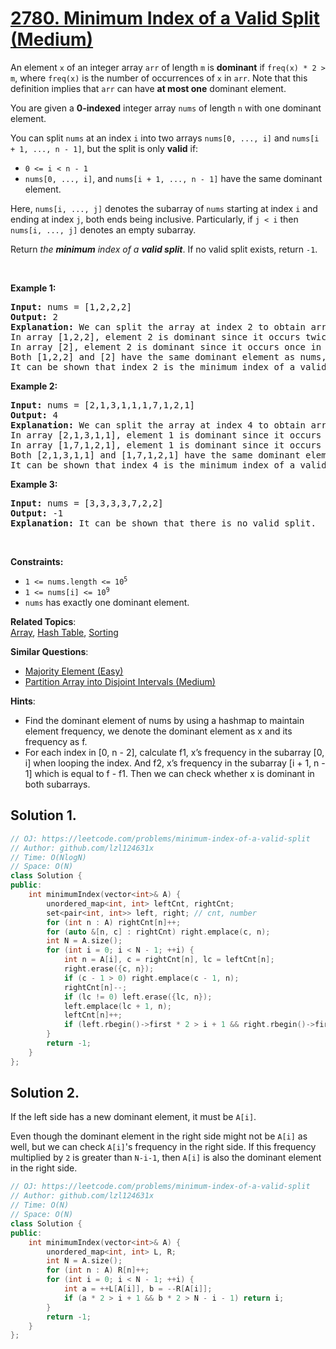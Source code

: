 # [2780. Minimum Index of a Valid Split (Medium)](https://leetcode.com/problems/minimum-index-of-a-valid-split)

<p>An element <code>x</code> of an integer array <code>arr</code> of length <code>m</code> is <strong>dominant</strong> if <code>freq(x) * 2 &gt; m</code>, where <code>freq(x)</code> is the number of occurrences of <code>x</code> in <code>arr</code>. Note that this definition implies that <code>arr</code> can have <strong>at most one</strong> dominant element.</p>

<p>You are given a <strong>0-indexed</strong> integer array <code>nums</code> of length <code>n</code> with one dominant element.</p>

<p>You can split <code>nums</code> at an index <code>i</code> into two arrays <code>nums[0, ..., i]</code> and <code>nums[i + 1, ..., n - 1]</code>, but the split is only <strong>valid</strong> if:</p>

<ul>
	<li><code>0 &lt;= i &lt; n - 1</code></li>
	<li><code>nums[0, ..., i]</code>, and <code>nums[i + 1, ..., n - 1]</code> have the same dominant element.</li>
</ul>

<p>Here, <code>nums[i, ..., j]</code> denotes the subarray of <code>nums</code> starting at index <code>i</code> and ending at index <code>j</code>, both ends being inclusive. Particularly, if <code>j &lt; i</code> then <code>nums[i, ..., j]</code> denotes an empty subarray.</p>

<p>Return <em>the <strong>minimum</strong> index of a <strong>valid split</strong></em>. If no valid split exists, return <code>-1</code>.</p>

<p>&nbsp;</p>
<p><strong class="example">Example 1:</strong></p>

<pre>
<strong>Input:</strong> nums = [1,2,2,2]
<strong>Output:</strong> 2
<strong>Explanation:</strong> We can split the array at index 2 to obtain arrays [1,2,2] and [2]. 
In array [1,2,2], element 2 is dominant since it occurs twice in the array and 2 * 2 &gt; 3. 
In array [2], element 2 is dominant since it occurs once in the array and 1 * 2 &gt; 1.
Both [1,2,2] and [2] have the same dominant element as nums, so this is a valid split. 
It can be shown that index 2 is the minimum index of a valid split. </pre>

<p><strong class="example">Example 2:</strong></p>

<pre>
<strong>Input:</strong> nums = [2,1,3,1,1,1,7,1,2,1]
<strong>Output:</strong> 4
<strong>Explanation:</strong> We can split the array at index 4 to obtain arrays [2,1,3,1,1] and [1,7,1,2,1].
In array [2,1,3,1,1], element 1 is dominant since it occurs thrice in the array and 3 * 2 &gt; 5.
In array [1,7,1,2,1], element 1 is dominant since it occurs thrice in the array and 3 * 2 &gt; 5.
Both [2,1,3,1,1] and [1,7,1,2,1] have the same dominant element as nums, so this is a valid split.
It can be shown that index 4 is the minimum index of a valid split.</pre>

<p><strong class="example">Example 3:</strong></p>

<pre>
<strong>Input:</strong> nums = [3,3,3,3,7,2,2]
<strong>Output:</strong> -1
<strong>Explanation:</strong> It can be shown that there is no valid split.
</pre>

<p>&nbsp;</p>
<p><strong>Constraints:</strong></p>

<ul>
	<li><code>1 &lt;= nums.length &lt;= 10<sup>5</sup></code></li>
	<li><code>1 &lt;= nums[i] &lt;= 10<sup>9</sup></code></li>
	<li><code>nums</code> has exactly one dominant element.</li>
</ul>


**Related Topics**:  
[Array](https://leetcode.com/tag/array), [Hash Table](https://leetcode.com/tag/hash-table), [Sorting](https://leetcode.com/tag/sorting)

**Similar Questions**:
* [Majority Element (Easy)](https://leetcode.com/problems/majority-element)
* [Partition Array into Disjoint Intervals (Medium)](https://leetcode.com/problems/partition-array-into-disjoint-intervals)

**Hints**:
* Find the dominant element of nums by using a hashmap to maintain element frequency, we denote the dominant element as x and its frequency as f.
* For each index in [0, n - 2], calculate f1, x’s frequency in the subarray [0, i] when looping the index. And f2, x’s frequency in the subarray [i + 1, n - 1] which is equal to f - f1. Then we can check whether x is dominant in both subarrays.

## Solution 1.

```cpp
// OJ: https://leetcode.com/problems/minimum-index-of-a-valid-split
// Author: github.com/lzl124631x
// Time: O(NlogN)
// Space: O(N)
class Solution {
public:
    int minimumIndex(vector<int>& A) {
        unordered_map<int, int> leftCnt, rightCnt;
        set<pair<int, int>> left, right; // cnt, number
        for (int n : A) rightCnt[n]++;
        for (auto &[n, c] : rightCnt) right.emplace(c, n);
        int N = A.size();
        for (int i = 0; i < N - 1; ++i) {
            int n = A[i], c = rightCnt[n], lc = leftCnt[n];
            right.erase({c, n});
            if (c - 1 > 0) right.emplace(c - 1, n);
            rightCnt[n]--;
            if (lc != 0) left.erase({lc, n});
            left.emplace(lc + 1, n);
            leftCnt[n]++;
            if (left.rbegin()->first * 2 > i + 1 && right.rbegin()->first * 2 > N - i - 1 && left.rbegin()->second == right.rbegin()->second) return i;
        }
        return -1;
    }
};
```

## Solution 2.

If the left side has a new dominant element, it must be `A[i]`.

Even though the dominant element in the right side might not be `A[i]` as well, but we can check `A[i]`'s frequency in the right side. If this frequency multiplied by `2` is greater than `N-i-1`, then `A[i]` is also the dominant element in the right side.

```cpp
// OJ: https://leetcode.com/problems/minimum-index-of-a-valid-split
// Author: github.com/lzl124631x
// Time: O(N)
// Space: O(N)
class Solution {
public:
    int minimumIndex(vector<int>& A) {
        unordered_map<int, int> L, R;
        int N = A.size();
        for (int n : A) R[n]++;
        for (int i = 0; i < N - 1; ++i) {
            int a = ++L[A[i]], b = --R[A[i]];
            if (a * 2 > i + 1 && b * 2 > N - i - 1) return i;
        }
        return -1;
    }
};
```